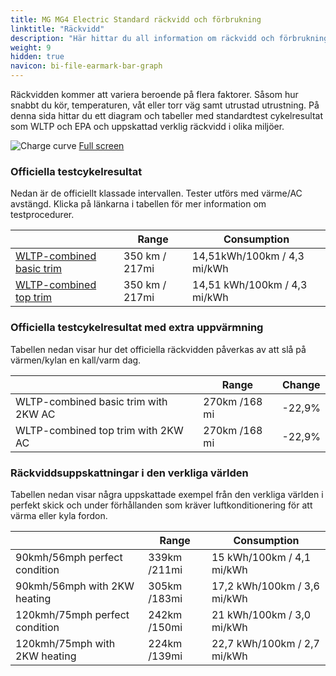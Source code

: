 ```yaml
---
title: MG MG4 Electric Standard räckvidd och förbrukning
linktitle: "Räckvidd"
description: "Här hittar du all information om räckvidd och förbrukning för MG MG4 Electric Standard."
weight: 9
hidden: true
navicon: bi-file-earmark-bar-graph
---
```

<!-- markdownlint-disable MD033 -->

Räckvidden kommer att variera beroende på flera faktorer. Såsom hur snabbt du kör, temperaturen, våt eller torr väg samt utrustad utrustning. På denna sida hittar du ett diagram och tabeller med standardtest cykelresultat som WLTP och EPA och uppskattad verklig räckvidd i olika miljöer.

<img class="img-fluid" alt="Charge curve" src="../range.svg"/>
<a href="../range.svg">Full screen</a>

### Officiella testcykelresultat

Nedan är de officiellt klassade intervallen. Tester utförs med värme/AC avstängd. Klicka på länkarna i tabellen för mer information om testprocedurer.

<table class="table table-striped">
<thead>
<tr><th></th><th>  Range </th><th>Consumption </th></tr>
<tbody>
<tr><td><a href="../../../../../guides/understandingrange/wltp/">WLTP-combined basic trim</a></td><td> 350 km / 217mi </td><td>14,51kWh/100km / 4,3 mi/kWh </td></tr> 
<tr><td><a href="../../../../../guides/understandingrange/wltp/">WLTP-combined top trim</a></td><td> 350 km / 217mi </td><td> 14,51 kWh/100km / 4,3 mi/kWh </td></tr>  
</tbody></table>

### Officiella testcykelresultat med extra uppvärmning

Tabellen nedan visar hur det officiella räckvidden påverkas av att slå på värmen/kylan en kall/varm dag.

<table class="table table-striped">
<thead>
<tr><th></th><th>  Range </th><th>Change </th></tr>
<tbody>
<tr><td> WLTP-combined basic trim with 2KW AC </td><td> 270km /168 mi </td><td> -22,9%</td></tr>
<tr><td>  WLTP-combined top trim with 2KW AC </td><td> 270km /168 mi </td><td>-22,9%</td></tr>
</tbody></table>

### Räckviddsuppskattningar i den verkliga världen

Tabellen nedan visar några uppskattade exempel från den verkliga världen i perfekt skick och under förhållanden som kräver luftkonditionering för att värma eller kyla fordon.

<table class="table table-striped">
<thead>
<tr><th></th><th>  Range </th><th>Consumption </th></tr>
<tbody>
<tr><td> 90kmh/56mph perfect condition </td><td> 339km /211mi</td><td> 15 kWh/100km / 4,1 mi/kWh </td></tr>
<tr><td> 90kmh/56mph with 2KW heating </td><td> 305km /183mi</td><td> 17,2 kWh/100km / 3,6 mi/kWh </td></tr
<tr><td> 120kmh/75mph perfect condition </td><td> 242km /150mi</td><td> 21 kWh/100km / 3,0 mi/kWh </td></tr>
<tr><td> 120kmh/75mph with 2KW heating </td><td> 224km /139mi</td><td> 22,7 kWh/100km / 2,7 mi/kWh </td></tr
</tbody></table>
